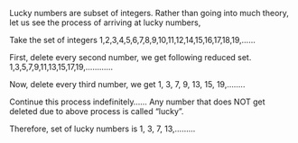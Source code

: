 Lucky numbers are subset of integers. Rather than going into much theory, let us see the process of arriving at lucky numbers,

Take the set of integers
1,2,3,4,5,6,7,8,9,10,11,12,14,15,16,17,18,19,……

First, delete every second number, we get following reduced set.
1,3,5,7,9,11,13,15,17,19,…………

Now, delete every third number, we get
1, 3, 7, 9, 13, 15, 19,….….


Continue this process indefinitely……
Any number that does NOT get deleted due to above process is called “lucky”.

Therefore, set of lucky numbers is 1, 3, 7, 13,………
